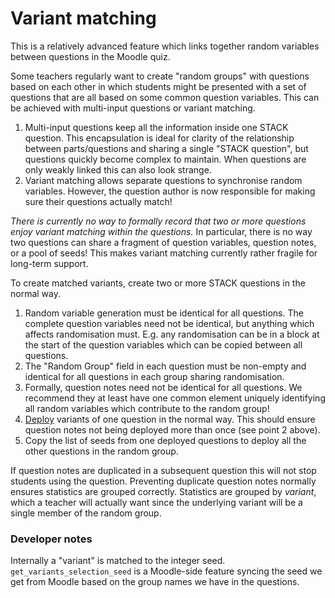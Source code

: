 # Variant matching

This is a relatively advanced feature which links together random variables between questions in the Moodle quiz.

Some teachers regularly want to create "random groups" with questions based on each other in which students might be presented with a set of questions that are all based on some common question variables.  This can be achieved with multi-input questions or variant matching.

1. Multi-input questions keep all the information inside one STACK question.  This encapsulation is ideal for clarity of the relationship between parts/questions and sharing a single "STACK question", but questions quickly become complex to maintain.  When questions are only weakly linked this can also look strange.
2. Variant matching allows separate questions to synchronise random variables.  However, the question author is now responsible for making sure their questions actually match!

_There is currently no way to formally record that two or more questions enjoy variant matching within the questions._  In particular, there is no way two questions can share a fragment of question variables, question notes, or a pool of seeds!  This makes variant matching currently rather fragile for long-term support.

To create matched variants, create two or more STACK questions in the normal way.

1. Random variable generation must be identical for all questions.  The complete question variables need not be identical, but anything which affects randomisation must.  E.g. any randomisation can be in a block at the start of the question variables which can be copied between all questions.
2. The "Random Group" field in each question must be non-empty and identical for all questions in each group sharing randomisation.
3. Formally, question notes need not be identical for all questions.  We recommend they at least have one common element uniquely identifying all random variables which contribute to the random group!
4. [Deploy](../Maintaining/Deploying.md) variants of one question in the normal way.  This should ensure question notes not being deployed more than once (see point 2 above). 
5. Copy the list of seeds from one deployed questions to deploy all the other questions in the random group.

If question notes are duplicated in a subsequent question this will not stop students using the question.
Preventing duplicate question notes normally ensures statistics are grouped correctly.  Statistics are grouped by _variant_, which a teacher will actually want since the underlying variant will be a single member of the random group.

### Developer notes

Internally a "variant" is matched to the integer seed.  `get_variants_selection_seed` is a Moodle-side feature syncing the seed we get from Moodle based on the group names we have in the questions.